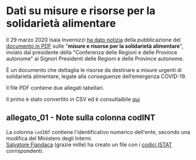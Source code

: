 # Dati su misure e risorse per la solidarietà alimentare

Il 29 marzo 2020 Isaia Invernizzi [ha dato notizia](https://www.facebook.com/groups/dataninja/permalink/2261129897526089/) della pubblicazione del [documento in PDF](./rawdata/_contributi.pdf) sulle "**misure e risorse per la solidarietà alimentare**", inviato dal presidente della "Conferenza delle Regioni e delle Province autonome" ai Signori Presidenti delle Regioni e delle Province autonome.

È un documento che dettaglia le risorse da destinare a misure urgenti di solidarietà alimentare, legate alla conseguenze  dell’emergenza  COVID-19.

Il file PDF contiene due allegati tabellari.

Il primo è stato convertito in CSV ed è consultaibile [qui](./allegato_01.csv)

## allegato_01 - Note sulla colonna codINT

La colonna `codINT` contiene l'identificativo numerico dell'ente, secondo una modifica del Ministero degli Interni.<br>[Salvatore Fiandaca](https://twitter.com/totofiandaca) (grazie mille) ha creato un file con i [codici ISTAT](COD_ISTAT_codINT.csv) corrispondenti.

